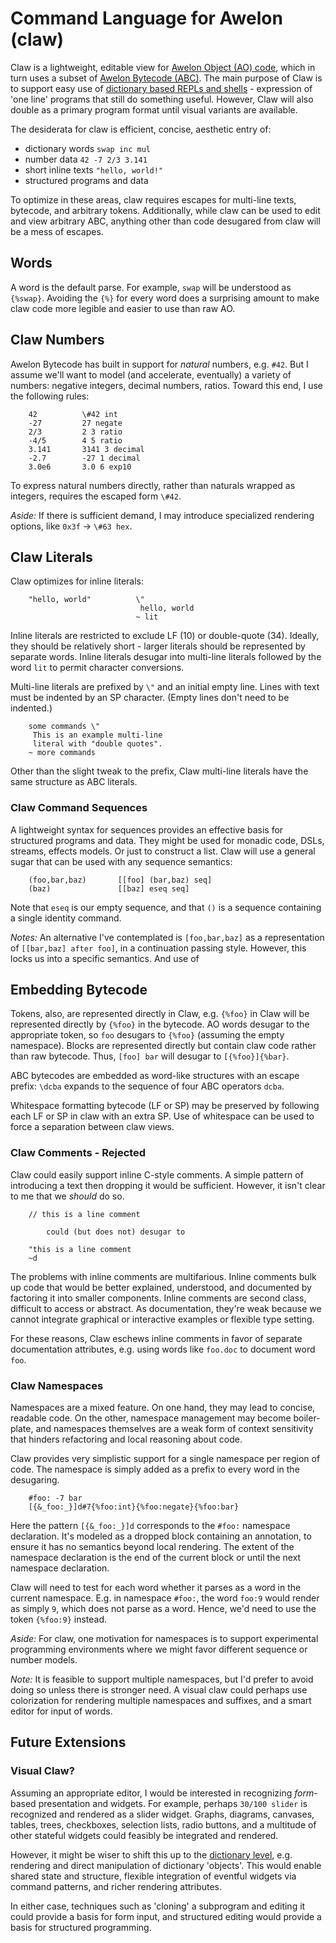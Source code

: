 
# Command Language for Awelon (claw)

Claw is a lightweight, editable view for [Awelon Object (AO) code](AboutAO.md), which in turn uses a subset of [Awelon Bytecode (ABC)](ABC.md). The main purpose of Claw is to support easy use of [dictionary based REPLs and shells](ApplicationModel.md) - expression of 'one line' programs that still do something useful. However, Claw will also double as a primary program format until visual variants are available.

The desiderata for claw is efficient, concise, aesthetic entry of:

* dictionary words `swap inc mul`
* number data `42 -7 2/3 3.141`
* short inline texts `"hello, world!"`
* structured programs and data

To optimize in these areas, claw requires escapes for multi-line texts, bytecode, and arbitrary tokens. Additionally, while claw can be used to edit and view arbitrary ABC, anything other than code desugared from claw will be a mess of escapes.

## Words

A word is the default parse. For example, `swap` will be understood as `{%swap}`. Avoiding the `{%}` for every word does a surprising amount to make claw code more legible and easier to use than raw AO.

## Claw Numbers

Awelon Bytecode has built in support for *natural* numbers, e.g. `#42`. But I assume we'll want to model (and accelerate, eventually) a variety of numbers: negative integers, decimal numbers, ratios. Toward this end, I use the following rules:

        42          \#42 int
        -27         27 negate
        2/3         2 3 ratio
        -4/5        4 5 ratio 
        3.141       3141 3 decimal
        -2.7        -27 1 decimal
        3.0e6       3.0 6 exp10

To express natural numbers directly, rather than naturals wrapped as integers, requires the escaped form `\#42`.

*Aside:* If there is sufficient demand, I may introduce specialized rendering options, like `0x3f` → `\#63 hex`.

## Claw Literals 

Claw optimizes for inline literals:

        "hello, world"          \"
                                 hello, world
                                ~ lit

Inline literals are restricted to exclude LF (10) or double-quote (34). Ideally, they should be relatively short - larger literals should be represented by separate words. Inline literals desugar into multi-line literals followed by the word `lit` to permit character conversions. 

Multi-line literals are prefixed by `\"` and an initial empty line. Lines with text must be indented by an SP character. (Empty lines don't need to be indented.)

        some commands \"
         This is an example multi-line
         literal with "double quotes".
        ~ more commands

Other than the slight tweak to the prefix, Claw multi-line literals have the same structure as ABC literals.

### Claw Command Sequences

A lightweight syntax for sequences provides an effective basis for structured programs and data. They might be used for monadic code, DSLs, streams, effects models. Or just to construct a list. Claw will use a general sugar that can be used with any sequence semantics:

        (foo,bar,baz)       [[foo] (bar,baz) seq]
        (baz)               [[baz] eseq seq]

Note that `eseq` is our empty sequence, and that `()` is a sequence containing a single identity command. 

*Notes:* An alternative I've contemplated is `[foo,bar,baz]` as a representation of `[[bar,baz] after foo]`, in a continuation passing style. However, this locks us into a specific semantics. And use of 

## Embedding Bytecode

Tokens, also, are represented directly in Claw, e.g. `{%foo}` in Claw will be represented directly by `{%foo}` in the bytecode. AO words desugar to the appropriate token, so `foo` desugars to `{%foo}` (assuming the empty namespace). Blocks are represented directly but contain claw code rather than raw bytecode. Thus, `[foo] bar` will desugar to `[{%foo}]{%bar}`.

ABC bytecodes are embedded as word-like structures with an escape prefix: `\dcba` expands to the sequence of four ABC operators `dcba`. 

Whitespace formatting bytecode (LF or SP) may be preserved by following each LF or SP in claw with an extra SP. Use of whitespace can be used to force a separation between claw views.

### Claw Comments - Rejected

Claw could easily support inline C-style comments. A simple pattern of introducing a text then dropping it would be sufficient. However, it isn't clear to me that we *should* do so. 

        // this is a line comment

            could (but does not) desugar to
            
        "this is a line comment
        ~d

The problems with inline comments are multifarious. Inline comments bulk up code that would be better explained, understood, and documented by factoring it into smaller components. Inline comments are second class, difficult to access or abstract. As documentation, they're weak because we cannot integrate graphical or interactive examples or flexible type setting. 

For these reasons, Claw eschews inline comments in favor of separate documentation attributes, e.g. using words like `foo.doc` to document word `foo`. 

### Claw Namespaces

Namespaces are a mixed feature. On one hand, they may lead to concise, readable code. On the other, namespace management may become boiler-plate, and namespaces themselves are a weak form of context sensitivity that hinders refactoring and local reasoning about code. 

Claw provides very simplistic support for a single namespace per region of code. The namespace is simply added as a prefix to every word in the desugaring.

        #foo: -7 bar
        [{&_foo:_}]d#7{%foo:int}{%foo:negate}{%foo:bar}

Here the pattern `[{&_foo:_}]d` corresponds to the `#foo:` namespace declaration. It's modeled as a dropped block containing an annotation, to ensure it has no semantics beyond local rendering. The extent of the namespace declaration is the end of the current block or until the next namespace declaration.

Claw will need to test for each word whether it parses as a word in the current namespace. E.g. in namespace `#foo:`, the word `foo:9` would render as simply `9`, which does not parse as a word. Hence, we'd need to use the token `{%foo:9}` instead.

*Aside:* For claw, one motivation for namespaces is to support experimental programming environments where we might favor different sequence or number models.

*Note:* It is feasible to support multiple namespaces, but I'd prefer to avoid doing so unless there is stronger need. A visual claw could perhaps use colorization for rendering multiple namespaces and suffixes, and a smart editor for input of words.

## Future Extensions

### Visual Claw?

Assuming an appropriate editor, I would be interested in recognizing *form*-based presentation and widgets. For example, perhaps `30/100 slider` is recognized and rendered as a slider widget. Graphs, diagrams, canvases, tables, trees, checkboxes, selection lists, radio buttons, and a multitude of other stateful widgets could feasibly be integrated and rendered.

However, it might be wiser to shift this up to the [dictionary level](ApplicationModel.md), e.g. rendering and direct manipulation of dictionary 'objects'. This would enable shared state and structure, flexible integration of eventful widgets via command patterns, and richer rendering attributes.

In either case, techniques such as 'cloning' a subprogram and editing it could provide a basis for form input, and structured editing would provide a basis for structured programming. 
